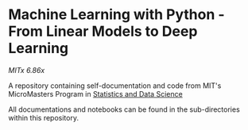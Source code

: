 # Machine Learning with Python - From Linear Models to Deep Learning
*MITx 6.86x*

A repository containing self-documentation and code from MIT's MicroMasters Program in [Statistics and Data Science](https://micromasters.mit.edu/ds/)

All documentations and notebooks can be found in the sub-directories within this repository.
